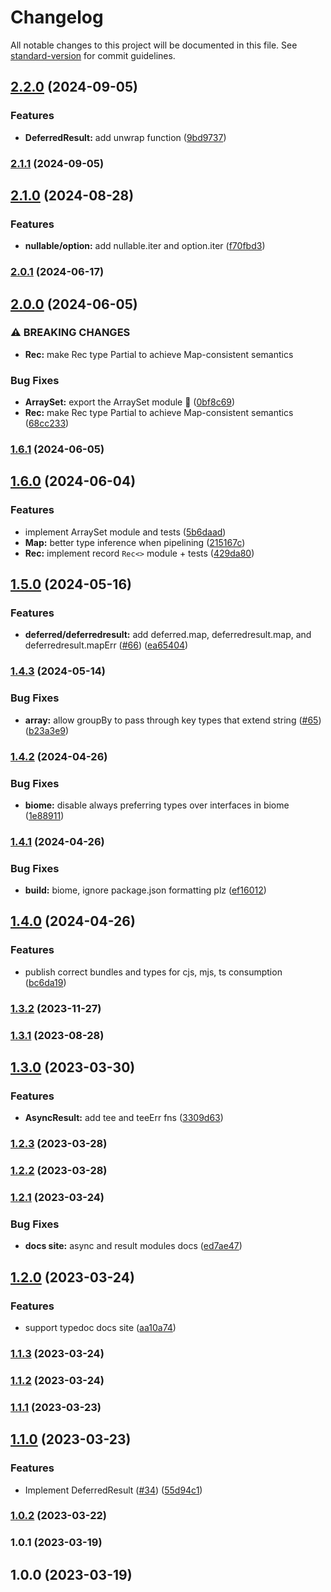 # Changelog

All notable changes to this project will be documented in this file. See [standard-version](https://github.com/conventional-changelog/standard-version) for commit guidelines.

## [2.2.0](https://github.com/fp-toolkit/fp-toolkit/compare/v2.1.1...v2.2.0) (2024-09-05)


### Features

* **DeferredResult:** add unwrap function ([9bd9737](https://github.com/fp-toolkit/fp-toolkit/commit/9bd973726c988c5d76a68fda1936961765470ad5))

### [2.1.1](https://github.com/fp-toolkit/fp-toolkit/compare/v2.1.0...v2.1.1) (2024-09-05)

## [2.1.0](https://github.com/fp-toolkit/fp-toolkit/compare/v2.0.1...v2.1.0) (2024-08-28)


### Features

* **nullable/option:** add nullable.iter and option.iter ([f70fbd3](https://github.com/fp-toolkit/fp-toolkit/commit/f70fbd3201d42daa200bfa78babe398312974dd4))

### [2.0.1](https://github.com/fp-toolkit/fp-toolkit/compare/v2.0.0...v2.0.1) (2024-06-17)

## [2.0.0](https://github.com/fp-toolkit/fp-toolkit/compare/v1.6.1...v2.0.0) (2024-06-05)


### ⚠ BREAKING CHANGES

* **Rec:** make Rec type Partial to achieve Map-consistent semantics

### Bug Fixes

* **ArraySet:** export the ArraySet module :facepalm: ([0bf8c69](https://github.com/fp-toolkit/fp-toolkit/commit/0bf8c69b6c66c88cc958a6c1ddfbda534d1bc6fa))
* **Rec:** make Rec type Partial to achieve Map-consistent semantics ([68cc233](https://github.com/fp-toolkit/fp-toolkit/commit/68cc233d6bbfd03ba1a985c484965ee07079d4e1))

### [1.6.1](https://github.com/fp-toolkit/fp-toolkit/compare/v1.6.0...v1.6.1) (2024-06-05)

## [1.6.0](https://github.com/fp-toolkit/fp-toolkit/compare/v1.5.0...v1.6.0) (2024-06-04)


### Features

* implement ArraySet module and tests ([5b6daad](https://github.com/fp-toolkit/fp-toolkit/commit/5b6daad0bdc1f156041e9477b65516f32c05b8b4))
* **Map:** better type inference when pipelining ([215167c](https://github.com/fp-toolkit/fp-toolkit/commit/215167c9c6d9aba85edf949f94f509fd071817d2))
* **Rec:** implement record `Rec<>` module + tests ([429da80](https://github.com/fp-toolkit/fp-toolkit/commit/429da80223db63c82fb6711e496be6f06a5118c5))

## [1.5.0](https://github.com/fp-toolkit/fp-toolkit/compare/v1.4.3...v1.5.0) (2024-05-16)


### Features

* **deferred/deferredresult:** add deferred.map, deferredresult.map, and deferredresult.mapErr ([#66](https://github.com/fp-toolkit/fp-toolkit/issues/66)) ([ea65404](https://github.com/fp-toolkit/fp-toolkit/commit/ea6540458a49e2d6343f8c8d19641d7fa106bc7f))

### [1.4.3](https://github.com/fp-toolkit/fp-toolkit/compare/v1.4.2...v1.4.3) (2024-05-14)


### Bug Fixes

* **array:** allow groupBy to pass through key types that extend string ([#65](https://github.com/fp-toolkit/fp-toolkit/issues/65)) ([b23a3e9](https://github.com/fp-toolkit/fp-toolkit/commit/b23a3e9c1f2e1e1ba48d52ff342f55ea3c307f61))

### [1.4.2](https://github.com/fp-toolkit/fp-toolkit/compare/v1.4.1...v1.4.2) (2024-04-26)


### Bug Fixes

* **biome:** disable always preferring types over interfaces in biome ([1e88911](https://github.com/fp-toolkit/fp-toolkit/commit/1e889111433a3e383e1ca8b19ef0560850842a95))

### [1.4.1](https://github.com/fp-toolkit/fp-toolkit/compare/v1.4.0...v1.4.1) (2024-04-26)


### Bug Fixes

* **build:** biome, ignore package.json formatting plz ([ef16012](https://github.com/fp-toolkit/fp-toolkit/commit/ef160129e5badea2e6a8b49802667b86238c88f6))

## [1.4.0](https://github.com/fp-toolkit/fp-toolkit/compare/v1.3.2...v1.4.0) (2024-04-26)


### Features

* publish correct bundles and types for cjs, mjs, ts consumption ([bc6da19](https://github.com/fp-toolkit/fp-toolkit/commit/bc6da19034ae01cc7d6e119089828fe19dcc411e))

### [1.3.2](https://github.com/fp-toolkit/fp-toolkit/compare/v1.3.1...v1.3.2) (2023-11-27)

### [1.3.1](https://github.com/fp-toolkit/fp-toolkit/compare/v1.3.0...v1.3.1) (2023-08-28)

## [1.3.0](https://github.com/fp-toolkit/fp-toolkit/compare/v1.2.3...v1.3.0) (2023-03-30)


### Features

* **AsyncResult:** add tee and teeErr fns ([3309d63](https://github.com/fp-toolkit/fp-toolkit/commit/3309d635eecb5b4b8d84e4114a1adcf8276c950d))

### [1.2.3](https://github.com/fp-toolkit/fp-toolkit/compare/v1.2.2...v1.2.3) (2023-03-28)

### [1.2.2](https://github.com/fp-toolkit/fp-toolkit/compare/v1.2.1...v1.2.2) (2023-03-28)

### [1.2.1](https://github.com/fp-toolkit/fp-toolkit/compare/v1.2.0...v1.2.1) (2023-03-24)

### Bug Fixes

-   **docs site:** async and result modules docs ([ed7ae47](https://github.com/fp-toolkit/fp-toolkit/commit/ed7ae478e6e1eb2e7150b3ba134a0b16c0c02cd4))

## [1.2.0](https://github.com/fp-toolkit/fp-toolkit/compare/v1.1.3...v1.2.0) (2023-03-24)

### Features

-   support typedoc docs site ([aa10a74](https://github.com/fp-toolkit/fp-toolkit/commit/aa10a74666461dea55394e39b050c85d8710921b))

### [1.1.3](https://github.com/fp-toolkit/fp-toolkit/compare/v1.1.2...v1.1.3) (2023-03-24)

### [1.1.2](https://github.com/fp-toolkit/fp-toolkit/compare/v1.1.1...v1.1.2) (2023-03-24)

### [1.1.1](https://github.com/fp-toolkit/fp-toolkit/compare/v1.1.0...v1.1.1) (2023-03-23)

## [1.1.0](https://github.com/fp-toolkit/fp-toolkit/compare/v1.0.2...v1.1.0) (2023-03-23)

### Features

-   Implement DeferredResult ([#34](https://github.com/fp-toolkit/fp-toolkit/issues/34)) ([55d94c1](https://github.com/fp-toolkit/fp-toolkit/commit/55d94c1c888267b8dc26fb25aad778434724fd09))

### [1.0.2](https://github.com/fp-toolkit/fp-toolkit/compare/v1.0.1...v1.0.2) (2023-03-22)

### 1.0.1 (2023-03-19)

## 1.0.0 (2023-03-19)
